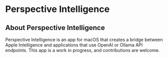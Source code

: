 # Perspective Intelligence

## About Perspective Intelligence

Perspective Intelligence is an app for macOS that creates a bridge between Apple Intelligence and applications that use OpenAI or Ollama API endpoints. This app is a work in progress, and contributions are welcome.
